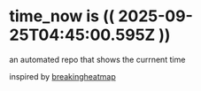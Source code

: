 # time_now is (( 2025-09-25T04:45:00.595Z ))

an automated repo that shows the currnent time

inspired by [breakingheatmap](https://github.com/breakingheatmap/breakingheatmap)